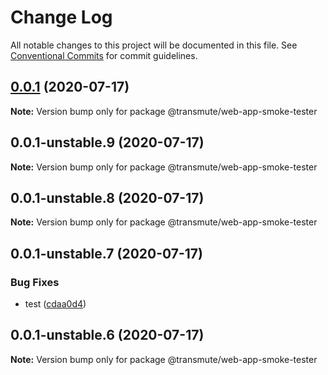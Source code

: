 # Change Log

All notable changes to this project will be documented in this file.
See [Conventional Commits](https://conventionalcommits.org) for commit guidelines.

## [0.0.1](https://github.com/transmute-industries/vc.js/compare/v0.0.1-unstable.9...v0.0.1) (2020-07-17)

**Note:** Version bump only for package @transmute/web-app-smoke-tester





## 0.0.1-unstable.9 (2020-07-17)

**Note:** Version bump only for package @transmute/web-app-smoke-tester





## 0.0.1-unstable.8 (2020-07-17)

**Note:** Version bump only for package @transmute/web-app-smoke-tester





## 0.0.1-unstable.7 (2020-07-17)


### Bug Fixes

* test ([cdaa0d4](https://github.com/transmute-industries/vc.js/commit/cdaa0d489bfb5390ed98545884642c798ce18192))





## 0.0.1-unstable.6 (2020-07-17)

**Note:** Version bump only for package @transmute/web-app-smoke-tester

